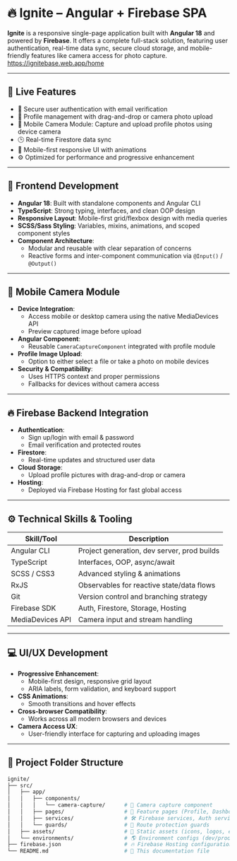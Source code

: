 # 🔥 Ignite – Angular + Firebase SPA

**Ignite** is a responsive single-page application built with **Angular 18** and powered by **Firebase**. It offers a complete full-stack solution, featuring user authentication, real-time data sync, secure cloud storage, and mobile-friendly features like camera access for photo capture. https://ignitebase.web.app/home

---

## 🚀 Live Features

- 🔐 Secure user authentication with email verification
- 👤 Profile management with drag-and-drop or camera photo upload
- 📸 Mobile Camera Module: Capture and upload profile photos using device camera
- 🕒 Real-time Firestore data sync
- 📱 Mobile-first responsive UI with animations
- ⚙️ Optimized for performance and progressive enhancement

---

## 🧱 Frontend Development

- **Angular 18**: Built with standalone components and Angular CLI
- **TypeScript**: Strong typing, interfaces, and clean OOP design
- **Responsive Layout**: Mobile-first grid/flexbox design with media queries
- **SCSS/Sass Styling**: Variables, mixins, animations, and scoped component styles
- **Component Architecture**:
  - Modular and reusable with clear separation of concerns
  - Reactive forms and inter-component communication via `@Input()` / `@Output()`

---

## 📸 Mobile Camera Module

- **Device Integration**:
  - Access mobile or desktop camera using the native MediaDevices API
  - Preview captured image before upload
- **Angular Component**:
  - Reusable `CameraCaptureComponent` integrated with profile module
- **Profile Image Upload**:
  - Option to either select a file or take a photo on mobile devices
- **Security & Compatibility**:
  - Uses HTTPS context and proper permissions
  - Fallbacks for devices without camera access

---

## 🔥 Firebase Backend Integration

- **Authentication**:
  - Sign up/login with email & password
  - Email verification and protected routes
- **Firestore**:
  - Real-time updates and structured user data
- **Cloud Storage**:
  - Upload profile pictures with drag-and-drop or camera
- **Hosting**:
  - Deployed via Firebase Hosting for fast global access

---

## ⚙️ Technical Skills & Tooling

| Skill/Tool         | Description                                |
|--------------------|--------------------------------------------|
| Angular CLI        | Project generation, dev server, prod builds|
| TypeScript         | Interfaces, OOP, async/await                |
| SCSS / CSS3        | Advanced styling & animations               |
| RxJS               | Observables for reactive state/data flows   |
| Git                | Version control and branching strategy      |
| Firebase SDK       | Auth, Firestore, Storage, Hosting           |
| MediaDevices API   | Camera input and stream handling            |

---

## 💻 UI/UX Development

- **Progressive Enhancement**:
  - Mobile-first design, responsive grid layout
  - ARIA labels, form validation, and keyboard support
- **CSS Animations**:
  - Smooth transitions and hover effects
- **Cross-browser Compatibility**:
  - Works across all modern browsers and devices
- **Camera Access UX**:
  - User-friendly interface for capturing and uploading images

---

## 📁 Project Folder Structure

```bash
ignite/
├── src/
│   ├── app/
│   │   ├── components/
│   │   │   └── camera-capture/      # 📸 Camera capture component
│   │   ├── pages/                   # 🧩 Feature pages (Profile, Dashboard, Auth, etc.)
│   │   ├── services/                # 🛠️ Firebase services, Auth services, Theme, etc.
│   │   └── guards/                  # 🔐 Route protection guards
│   ├── assets/                      # 🎨 Static assets (icons, logos, etc.)
│   └── environments/                # 🌎 Environment configs (dev/prod)
├── firebase.json                    # 🔥 Firebase Hosting configuration
└── README.md                        # 📄 This documentation file
